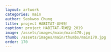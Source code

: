 ```yaml
---
layout: artwork 
categories: main 
author: Seokwoo Chung 
title: project HABITAT-회베당 
caption: project HABITAT-회베당_2019 
image: /assets/images/main/main170.jpg 
thumb: /assets/images/main/thumbs/main170.jpg 
order: 170 
---
```

